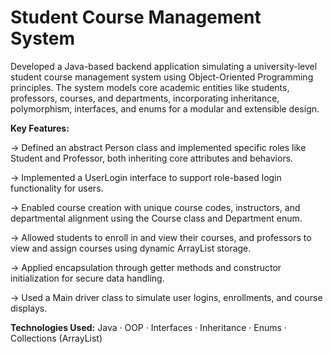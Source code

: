 # Student Course Management System
Developed a Java-based backend application simulating a university-level student course management system using Object-Oriented Programming principles. The system models core academic entities like students, professors, courses, and departments, incorporating inheritance, polymorphism, interfaces, and enums for a modular and extensible design. 

**Key Features:**

-> Defined an abstract Person class and implemented specific roles like Student and Professor, both inheriting core attributes and behaviors.

-> Implemented a UserLogin interface to support role-based login functionality for users.

-> Enabled course creation with unique course codes, instructors, and departmental alignment using the Course class and Department enum.

-> Allowed students to enroll in and view their courses, and professors to view and assign courses using dynamic ArrayList storage.

-> Applied encapsulation through getter methods and constructor initialization for secure data handling.

-> Used a Main driver class to simulate user logins, enrollments, and course displays.

**Technologies Used:**
Java · OOP · Interfaces · Inheritance · Enums · Collections (ArrayList)
